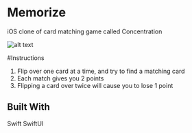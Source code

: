 # Memorize

iOS clone of card matching game called Concentration

![alt text](https://i.imgur.com/ktaxkUI.gif)

#Instructions
1. Flip over one card at a time, and try to find a matching card
2. Each match gives you 2 points
3. Flipping a card over twice will cause you to lose 1 point

## Built With
Swift
SwiftUI

